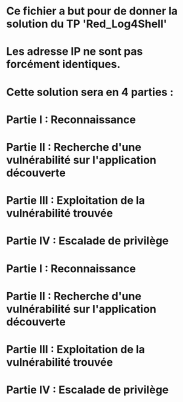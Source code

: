 #
# Ce fichier a but pour de donner la solution du TP 'Red_Log4Shell'
#
# Les adresse IP ne sont pas forcément identiques.
#
# Cette solution sera en 4 parties :
#	Partie   I : Reconnaissance
#	Partie  II : Recherche d'une vulnérabilité sur l'application découverte
#	Partie III : Exploitation de la vulnérabilité trouvée
#	Partie  IV : Escalade de privilège
#


# Partie   I : Reconnaissance


# Partie  II : Recherche d'une vulnérabilité sur l'application découverte


# Partie III : Exploitation de la vulnérabilité trouvée


# Partie  IV : Escalade de privilège


